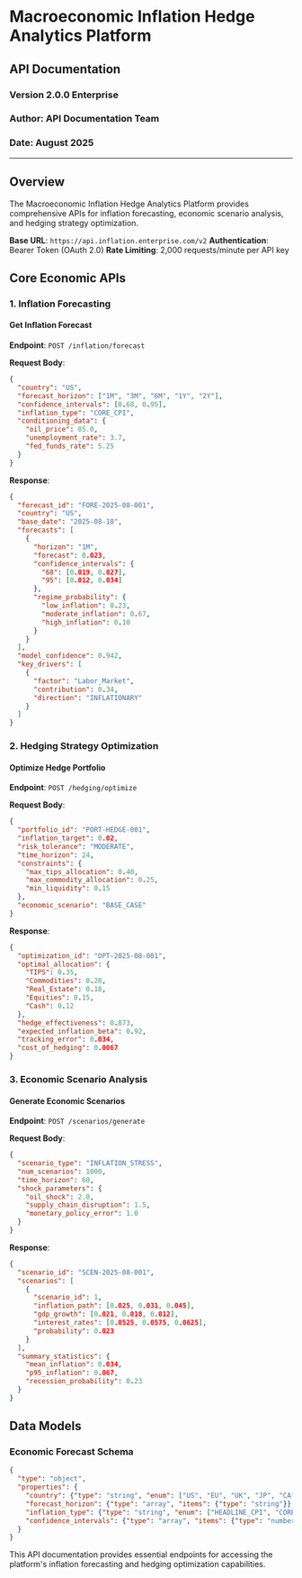 # Macroeconomic Inflation Hedge Analytics Platform
## API Documentation

### Version 2.0.0 Enterprise
### Author: API Documentation Team
### Date: August 2025

---

## Overview

The Macroeconomic Inflation Hedge Analytics Platform provides comprehensive APIs for inflation forecasting, economic scenario analysis, and hedging strategy optimization.

**Base URL**: `https://api.inflation.enterprise.com/v2`
**Authentication**: Bearer Token (OAuth 2.0)
**Rate Limiting**: 2,000 requests/minute per API key

## Core Economic APIs

### 1. Inflation Forecasting

#### Get Inflation Forecast

**Endpoint**: `POST /inflation/forecast`

**Request Body**:
```json
{
  "country": "US",
  "forecast_horizon": ["1M", "3M", "6M", "1Y", "2Y"],
  "confidence_intervals": [0.68, 0.95],
  "inflation_type": "CORE_CPI",
  "conditioning_data": {
    "oil_price": 85.0,
    "unemployment_rate": 3.7,
    "fed_funds_rate": 5.25
  }
}
```

**Response**:
```json
{
  "forecast_id": "FORE-2025-08-001",
  "country": "US",
  "base_date": "2025-08-18",
  "forecasts": [
    {
      "horizon": "1M",
      "forecast": 0.023,
      "confidence_intervals": {
        "68": [0.019, 0.027],
        "95": [0.012, 0.034]
      },
      "regime_probability": {
        "low_inflation": 0.23,
        "moderate_inflation": 0.67,
        "high_inflation": 0.10
      }
    }
  ],
  "model_confidence": 0.942,
  "key_drivers": [
    {
      "factor": "Labor_Market",
      "contribution": 0.34,
      "direction": "INFLATIONARY"
    }
  ]
}
```

### 2. Hedging Strategy Optimization

#### Optimize Hedge Portfolio

**Endpoint**: `POST /hedging/optimize`

**Request Body**:
```json
{
  "portfolio_id": "PORT-HEDGE-001",
  "inflation_target": 0.02,
  "risk_tolerance": "MODERATE",
  "time_horizon": 24,
  "constraints": {
    "max_tips_allocation": 0.40,
    "max_commodity_allocation": 0.25,
    "min_liquidity": 0.15
  },
  "economic_scenario": "BASE_CASE"
}
```

**Response**:
```json
{
  "optimization_id": "OPT-2025-08-001",
  "optimal_allocation": {
    "TIPS": 0.35,
    "Commodities": 0.20,
    "Real_Estate": 0.18,
    "Equities": 0.15,
    "Cash": 0.12
  },
  "hedge_effectiveness": 0.873,
  "expected_inflation_beta": 0.92,
  "tracking_error": 0.034,
  "cost_of_hedging": 0.0067
}
```

### 3. Economic Scenario Analysis

#### Generate Economic Scenarios

**Endpoint**: `POST /scenarios/generate`

**Request Body**:
```json
{
  "scenario_type": "INFLATION_STRESS",
  "num_scenarios": 1000,
  "time_horizon": 60,
  "shock_parameters": {
    "oil_shock": 2.0,
    "supply_chain_disruption": 1.5,
    "monetary_policy_error": 1.0
  }
}
```

**Response**:
```json
{
  "scenario_id": "SCEN-2025-08-001",
  "scenarios": [
    {
      "scenario_id": 1,
      "inflation_path": [0.025, 0.031, 0.045],
      "gdp_growth": [0.021, 0.018, 0.012],
      "interest_rates": [0.0525, 0.0575, 0.0625],
      "probability": 0.023
    }
  ],
  "summary_statistics": {
    "mean_inflation": 0.034,
    "p95_inflation": 0.067,
    "recession_probability": 0.23
  }
}
```

## Data Models

### Economic Forecast Schema

```json
{
  "type": "object",
  "properties": {
    "country": {"type": "string", "enum": ["US", "EU", "UK", "JP", "CA"]},
    "forecast_horizon": {"type": "array", "items": {"type": "string"}},
    "inflation_type": {"type": "string", "enum": ["HEADLINE_CPI", "CORE_CPI", "PCE"]},
    "confidence_intervals": {"type": "array", "items": {"type": "number"}}
  }
}
```

This API documentation provides essential endpoints for accessing the platform's inflation forecasting and hedging optimization capabilities.